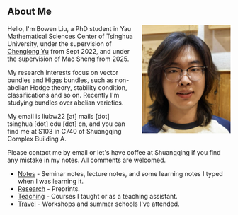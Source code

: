 
## About Me

<div style="float: right; margin-left: 20px; margin-bottom: 20px;">
  <img src="/img/photo.jpg" alt="Bowen Liu" style="width: 200px; max-width: 100%;">
</div>

Hello, I'm Bowen Liu, a PhD student in Yau Mathematical Sciences Center of Tsinghua University, under the supervision of [Chenglong Yu](https://chenglongyu.github.io/) from Sept 2022, and under the supervision of Mao Sheng from 2025. 

My research interests focus on vector bundles and Higgs bundles, such as non-abelian Hodge theory, stability condition, classifications and so on. Recently I'm studying bundles over abelian varieties.

My email is liubw22 [at] mails [dot] tsinghua [dot] edu [dot] cn, and you can find me at S103 in C740 of Shuangqing Complex Building A. 

Please contact me by email or let's have coffee at Shuangqing if you find any mistake in my notes. All comments are welcomed.

* [Notes](/notes.md) - Seminar notes, lecture notes, and some learning notes I typed when I was learning it.
* [Research](/preprints.md) - Preprints.
* [Teaching](/teaching.md) - Courses I taught or as a teaching assistant.
* [Travel](/travel.md) - Workshops and summer schools I've attended.
